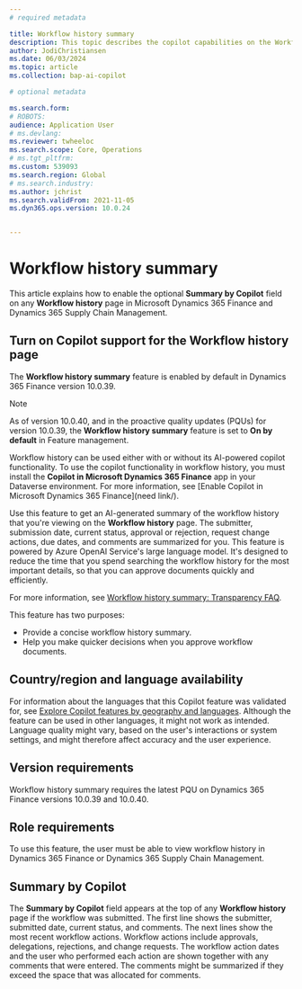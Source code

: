 ```yaml
---
# required metadata

title: Workflow history summary
description: This topic describes the copilot capabilities on the Workflow history page.
author: JodiChristiansen
ms.date: 06/03/2024
ms.topic: article
ms.collection: bap-ai-copilot

# optional metadata

ms.search.form:  
# ROBOTS: 
audience: Application User
# ms.devlang: 
ms.reviewer: twheeloc
ms.search.scope: Core, Operations
# ms.tgt_pltfrm: 
ms.custom: 539093
ms.search.region: Global
# ms.search.industry: 
ms.author: jchrist
ms.search.validFrom: 2021-11-05
ms.dyn365.ops.version: 10.0.24


---
```

# Workflow history summary

This article explains how to enable the optional **Summary by Copilot** field on any **Workflow history** page in Microsoft Dynamics 365 Finance and Dynamics 365 Supply Chain Management.

## Turn on Copilot support for the Workflow history page

The **Workflow history summary** feature is enabled by default in Dynamics 365 Finance version 10.0.39.

> [!NOTE]
> As of version 10.0.40, and in the proactive quality updates (PQUs) for version 10.0.39, the **Workflow history summary** feature is set to **On by default** in Feature management.

Workflow history can be used either with or without its AI-powered copilot functionality. To use the copilot functionality in workflow history, you must install the **Copilot in Microsoft Dynamics 365 Finance** app in your Dataverse environment. For more information, see [Enable Copilot in Microsoft Dynamics 365 Finance](need link/).

Use this feature to get an AI-generated summary of the workflow history that you're viewing on the **Workflow history** page. The submitter, submission date, current status, approval or rejection, request change actions, due dates, and comments are summarized for you. This feature is powered by Azure OpenAI Service's large language model. It's designed to reduce the time that you spend searching the workflow history for the most important details, so that you can approve documents quickly and efficiently.

For more information, see [Workflow history summary: Transparency FAQ](Workflow-history-summary-FAQ.md).

This feature has two purposes:

- Provide a concise workflow history summary.
- Help you make quicker decisions when you approve workflow documents.

## Country/region and language availability

For information about the languages that this Copilot feature was validated for, see [Explore Copilot features by geography and languages](https://go.microsoft.com/fwlink/?linkid=2270154). Although the feature can be used in other languages, it might not work as intended. Language quality might vary, based on the user's interactions or system settings, and might therefore affect accuracy and the user experience. 

## Version requirements

Workflow history summary requires the latest PQU on Dynamics 365 Finance versions 10.0.39 and 10.0.40.

## Role requirements

To use this feature, the user must be able to view workflow history in Dynamics 365 Finance or Dynamics 365 Supply Chain Management.

## Summary by Copilot

The **Summary by Copilot** field appears at the top of any **Workflow history** page if the workflow was submitted. The first line shows the submitter, submitted date, current status, and comments. The next lines show the most recent workflow actions. Workflow actions include approvals, delegations, rejections, and change requests. The workflow action dates and the user who performed each action are shown together with any comments that were entered. The comments might be summarized if they exceed the space that was allocated for comments.
